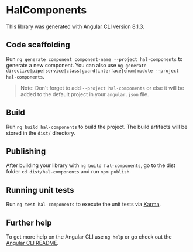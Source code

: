 # HalComponents

This library was generated with [Angular CLI](https://github.com/angular/angular-cli) version 8.1.3.

## Code scaffolding

Run `ng generate component component-name --project hal-components` to generate a new component. You can also use `ng generate directive|pipe|service|class|guard|interface|enum|module --project hal-components`.
> Note: Don't forget to add `--project hal-components` or else it will be added to the default project in your `angular.json` file. 

## Build

Run `ng build hal-components` to build the project. The build artifacts will be stored in the `dist/` directory.

## Publishing

After building your library with `ng build hal-components`, go to the dist folder `cd dist/hal-components` and run `npm publish`.

## Running unit tests

Run `ng test hal-components` to execute the unit tests via [Karma](https://karma-runner.github.io).

## Further help

To get more help on the Angular CLI use `ng help` or go check out the [Angular CLI README](https://github.com/angular/angular-cli/blob/master/README.md).
